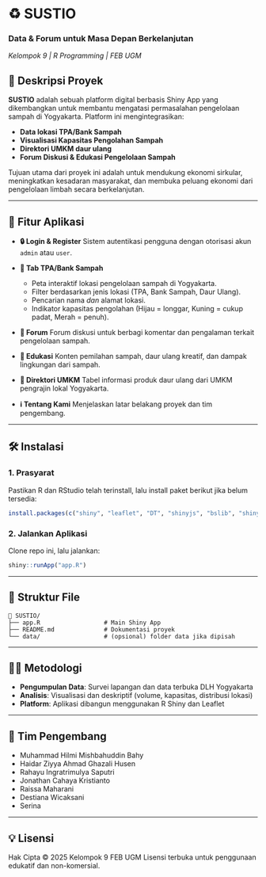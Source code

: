 # ♻️ SUSTIO

### Data & Forum untuk Masa Depan Berkelanjutan

*Kelompok 9 | R Programming | FEB UGM*

## 📌 Deskripsi Proyek

**SUSTIO** adalah sebuah platform digital berbasis Shiny App yang dikembangkan untuk membantu mengatasi permasalahan pengelolaan sampah di Yogyakarta. Platform ini mengintegrasikan:

* **Data lokasi TPA/Bank Sampah**
* **Visualisasi Kapasitas Pengolahan Sampah**
* **Direktori UMKM daur ulang**
* **Forum Diskusi & Edukasi Pengelolaan Sampah**

Tujuan utama dari proyek ini adalah untuk mendukung ekonomi sirkular, meningkatkan kesadaran masyarakat, dan membuka peluang ekonomi dari pengelolaan limbah secara berkelanjutan.

---

## 🎯 Fitur Aplikasi

* **🔒 Login & Register**
  Sistem autentikasi pengguna dengan otorisasi akun `admin` atau `user`.

* **📍 Tab TPA/Bank Sampah**

  * Peta interaktif lokasi pengelolaan sampah di Yogyakarta.
  * Filter berdasarkan jenis lokasi (TPA, Bank Sampah, Daur Ulang).
  * Pencarian nama *dan* alamat lokasi.
  * Indikator kapasitas pengolahan (Hijau = longgar, Kuning = cukup padat, Merah = penuh).

* **💬 Forum**
  Forum diskusi untuk berbagi komentar dan pengalaman terkait pengelolaan sampah.

* **📘 Edukasi**
  Konten pemilahan sampah, daur ulang kreatif, dan dampak lingkungan dari sampah.

* **🧵 Direktori UMKM**
  Tabel informasi produk daur ulang dari UMKM pengrajin lokal Yogyakarta.

* **ℹ️ Tentang Kami**
  Menjelaskan latar belakang proyek dan tim pengembang.

---

## 🛠️ Instalasi

### 1. Prasyarat

Pastikan R dan RStudio telah terinstall, lalu install paket berikut jika belum tersedia:

```r
install.packages(c("shiny", "leaflet", "DT", "shinyjs", "bslib", "shinycssloaders"))
```

### 2. Jalankan Aplikasi

Clone repo ini, lalu jalankan:

```r
shiny::runApp("app.R")
```

---

## 📄 Struktur File

```
📁 SUSTIO/
├── app.R                  # Main Shiny App
├── README.md              # Dokumentasi proyek
└── data/                  # (opsional) folder data jika dipisah
```

---

## 👩‍🔬 Metodologi

* **Pengumpulan Data**: Survei lapangan dan data terbuka DLH Yogyakarta
* **Analisis**: Visualisasi dan deskriptif (volume, kapasitas, distribusi lokasi)
* **Platform**: Aplikasi dibangun menggunakan R Shiny dan Leaflet

---

## 👥 Tim Pengembang

* Muhammad Hilmi Mishbahuddin Bahy
* Haidar Ziyya Ahmad Ghazali Husen
* Rahayu Ingratrimulya Saputri
* Jonathan Cahaya Kristianto
* Raissa Maharani
* Destiana Wicaksani
* Serina

---

## 💡 Lisensi

Hak Cipta © 2025 Kelompok 9 FEB UGM
Lisensi terbuka untuk penggunaan edukatif dan non-komersial.

